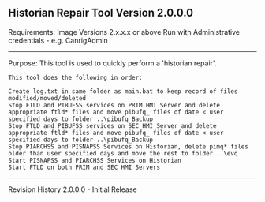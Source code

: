 Historian Repair Tool Version 2.0.0.0
---------------------------------------------------------------------

Requirements:
	Image Versions 2.x.x.x or above
	Run with Administrative credentials - e.g. CanrigAdmin
	
---------------------------------------------------------------------
Purpose:
	This tool is used to quickly perform a 'historian repair'.

	This tool does the following in order:
	
	Create log.txt in same folder as main.bat to keep record of files modified/moved/deleted
	Stop FTLD and PIBUFSS services on PRIM HMI Server and delete appropriate ftld* files and move pibufq_ files of date < user specified days to folder ..\pibufq_Backup
	Stop FTLD and PIBUFSS services on SEC HMI Server and delete appropriate ftld* files and move pibufq_ files of date < user specified days to folder ..\pibufq_Backup
	Stop PIARCHSS and PISNAPSS Services on Historian, delete pimq* files older than user specified days and move the rest to folder ..\evq
	Start PISNAPSS and PIARCHSS Services on Historian
	Start FTLD on both PRIM and SEC HMI Servers
	
---------------------------------------------------------------------
Revision History
2.0.0.0 - Initial Release	

